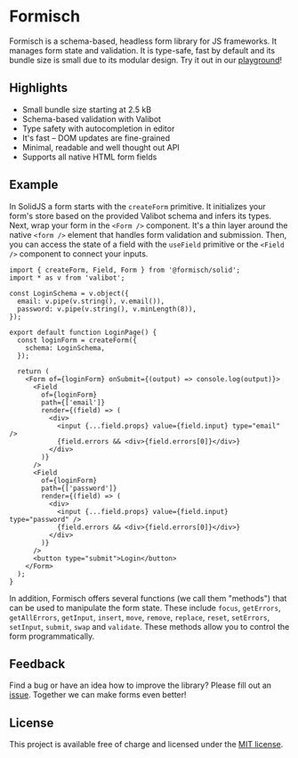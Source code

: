 # Formisch

Formisch is a schema-based, headless form library for JS frameworks. It manages form state and validation. It is type-safe, fast by default and its bundle size is small due to its modular design. Try it out in our [playground](https://stackblitz.com/edit/formisch-playground-solid)!

## Highlights

- Small bundle size starting at 2.5 kB
- Schema-based validation with Valibot
- Type safety with autocompletion in editor
- It's fast – DOM updates are fine-grained
- Minimal, readable and well thought out API
- Supports all native HTML form fields

## Example

In SolidJS a form starts with the `createForm` primitive. It initializes your form's store based on the provided Valibot schema and infers its types. Next, wrap your form in the `<Form />` component. It's a thin layer around the native `<form />` element that handles form validation and submission. Then, you can access the state of a field with the `useField` primitive or the `<Field />` component to connect your inputs.

```tsx
import { createForm, Field, Form } from '@formisch/solid';
import * as v from 'valibot';

const LoginSchema = v.object({
  email: v.pipe(v.string(), v.email()),
  password: v.pipe(v.string(), v.minLength(8)),
});

export default function LoginPage() {
  const loginForm = createForm({
    schema: LoginSchema,
  });

  return (
    <Form of={loginForm} onSubmit={(output) => console.log(output)}>
      <Field
        of={loginForm}
        path={['email']}
        render={(field) => (
          <div>
            <input {...field.props} value={field.input} type="email" />
            {field.errors && <div>{field.errors[0]}</div>}
          </div>
        )}
      />
      <Field
        of={loginForm}
        path={['password']}
        render={(field) => (
          <div>
            <input {...field.props} value={field.input} type="password" />
            {field.errors && <div>{field.errors[0]}</div>}
          </div>
        )}
      />
      <button type="submit">Login</button>
    </Form>
  );
}
```

In addition, Formisch offers several functions (we call them "methods") that can be used to manipulate the form state. These include `focus`, `getErrors`, `getAllErrors`, `getInput`, `insert`, `move`, `remove`, `replace`, `reset`, `setErrors`, `setInput`, `submit`, `swap` and `validate`. These methods allow you to control the form programmatically.

## Feedback

Find a bug or have an idea how to improve the library? Please fill out an [issue](https://github.com/fabian-hiller/formisch/issues/new). Together we can make forms even better!

## License

This project is available free of charge and licensed under the [MIT license](https://github.com/fabian-hiller/formisch/blob/main/LICENSE.md).
